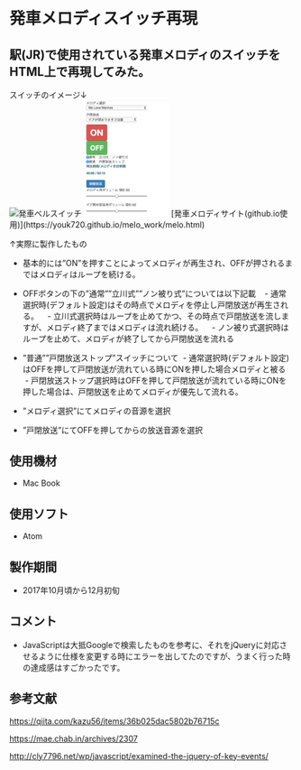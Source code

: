 # 発車メロディスイッチ再現

## 駅(JR)で使用されている発車メロディのスイッチをHTML上で再現してみた。

<div style="text-align: left">スイッチのイメージ↓</div>
<img src="https://lh4.googleusercontent.com/2gykHa90LLMMS1d3rRmvcWmajSbHtf1q3xtpaaFP8M7noH133Ju9inwqQMIGoa1AGR4f-KxZZzBwe74w1Jxg1h7aOUBp07-G8ytws8CHTosvi9B1JSK0rj12ZIS-hqqsq_Se83-1" title="発車ベルスイッチ" width="30%" heigh="30%">

<img src="/image/スクリーンショット 2017-12-20 16.47.35.png" width="30%" height="30%">
[発車メロディサイト(github.io使用)](https://youk720.github.io/melo_work/melo.html)

↑実際に製作したもの


- 基本的には”ON”を押すことによってメロディが再生され、OFFが押されるまではメロディはループを続ける。
- OFFボタンの下の”通常””立川式””ノン被り式”については以下記載
    - 通常選択時(デフォルト設定)はその時点でメロディを停止し戸閉放送が再生される。
    - 立川式選択時はループを止めてかつ、その時点で戸閉放送を流しますが、メロディ終了まではメロディは流れ続ける。
    - ノン被り式選択時はループを止めて、メロディが終了してから戸閉放送を流れる

- ”普通””戸閉放送ストップ”スイッチについて
  - 通常選択時(デフォルト設定)はOFFを押して戸閉放送が流れている時にONを押した場合メロディと被る
  - 戸閉放送ストップ選択時はOFFを押して戸閉放送が流れている時にONを押した場合は、戸閉放送を止めてメロディが優先して流れる。
- ”メロディ選択”にてメロディの音源を選択
- ”戸閉放送”にてOFFを押してからの放送音源を選択



## 使用機材
- Mac Book

## 使用ソフト
- Atom

## 製作期間
- 2017年10月頃から12月初旬

## コメント
- JavaScriptは大抵Googleで検索したものを参考に、それをjQueryに対応させるように仕様を変更する時にエラーを出してたのですが、うまく行った時の達成感はすごかったです。

## 参考文献
https://qiita.com/kazu56/items/36b025dac5802b76715c

https://mae.chab.in/archives/2307

http://cly7796.net/wp/javascript/examined-the-jquery-of-key-events/
